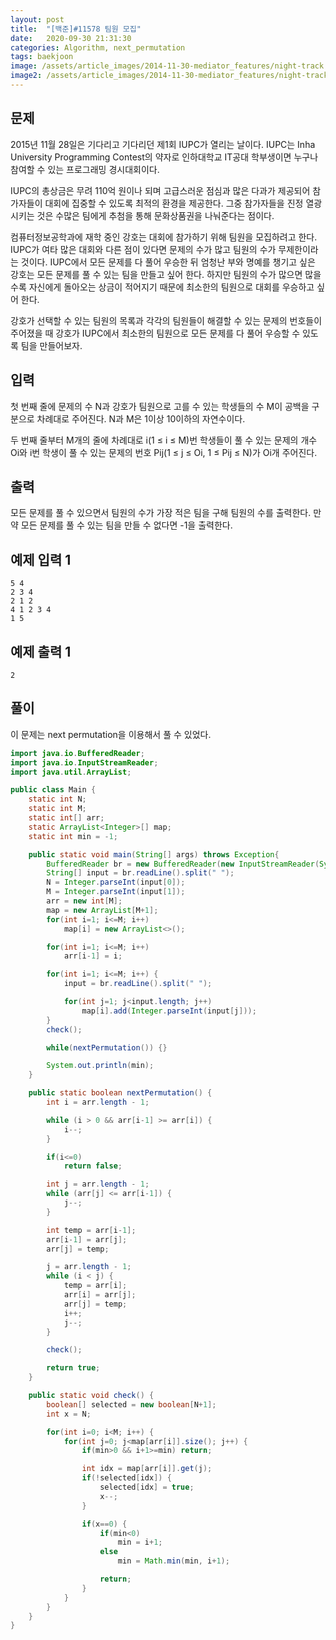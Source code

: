 ```yaml
---
layout: post
title:  "[백준]#11578 팀원 모집"
date:   2020-09-30 21:31:30
categories: Algorithm, next_permutation
tags: baekjoon
image: /assets/article_images/2014-11-30-mediator_features/night-track.JPG
image2: /assets/article_images/2014-11-30-mediator_features/night-track-mobile.JPG
---
```


문제
--------------------

2015년 11월 28일은 기다리고 기다리던 제1회 IUPC가 열리는 날이다. IUPC는 Inha University Programming Contest의 약자로 인하대학교 IT공대 학부생이면 누구나 참여할 수 있는 프로그래밍 경시대회이다. 

IUPC의 총상금은 무려 110억 원이나 되며 고급스러운 점심과 많은 다과가 제공되어 참가자들이 대회에 집중할 수 있도록 최적의 환경을 제공한다. 그중 참가자들을 진정 열광시키는 것은 수많은 팀에게 추첨을 통해 문화상품권을 나눠준다는 점이다.

컴퓨터정보공학과에 재학 중인 강호는 대회에 참가하기 위해 팀원을 모집하려고 한다. IUPC가 여타 많은 대회와 다른 점이 있다면 문제의 수가 많고 팀원의 수가 무제한이라는 것이다. IUPC에서 모든 문제를 다 풀어 우승한 뒤 엄청난 부와 명예를 챙기고 싶은 강호는 모든 문제를 풀 수 있는 팀을 만들고 싶어 한다. 하지만 팀원의 수가 많으면 많을수록 자신에게 돌아오는 상금이 적어지기 때문에 최소한의 팀원으로 대회를 우승하고 싶어 한다.

강호가 선택할 수 있는 팀원의 목록과 각각의 팀원들이 해결할 수 있는 문제의 번호들이 주어졌을 때 강호가 IUPC에서 최소한의 팀원으로 모든 문제를 다 풀어 우승할 수 있도록 팀을 만들어보자.

입력
---------------------------

첫 번째 줄에 문제의 수 N과 강호가 팀원으로 고를 수 있는 학생들의 수 M이 공백을 구분으로 차례대로 주어진다. N과 M은 1이상 10이하의 자연수이다.

두 번째 줄부터 M개의 줄에 차례대로 i(1 ≤ i ≤ M)번 학생들이 풀 수 있는 문제의 개수 Oi와 i번 학생이 풀 수 있는 문제의 번호 Pij(1 ≤ j ≤ Oi, 1 ≤ Pij ≤ N)가 Oi개 주어진다.

출력
----------------

모든 문제를 풀 수 있으면서 팀원의 수가 가장 적은 팀을 구해 팀원의 수를 출력한다. 만약 모든 문제를 풀 수 있는 팀을 만들 수 없다면 -1을 출력한다.

예제 입력 1 
----------------------

```
5 4
2 3 4
2 1 2
4 1 2 3 4
1 5
```

예제 출력 1 
------------------------

```
2
```

풀이
--------------------------

이 문제는 next permutation을 이용해서 풀 수 있었다.

```java
import java.io.BufferedReader;
import java.io.InputStreamReader;
import java.util.ArrayList;

public class Main {
    static int N;
    static int M;
    static int[] arr;
    static ArrayList<Integer>[] map;
    static int min = -1;

    public static void main(String[] args) throws Exception{
        BufferedReader br = new BufferedReader(new InputStreamReader(System.in));
        String[] input = br.readLine().split(" ");
        N = Integer.parseInt(input[0]);
        M = Integer.parseInt(input[1]);
        arr = new int[M];
        map = new ArrayList[M+1];
        for(int i=1; i<=M; i++)
            map[i] = new ArrayList<>();

        for(int i=1; i<=M; i++)
            arr[i-1] = i;

        for(int i=1; i<=M; i++) {
            input = br.readLine().split(" ");

            for(int j=1; j<input.length; j++)
                map[i].add(Integer.parseInt(input[j]));
        }
        check();

        while(nextPermutation()) {}

        System.out.println(min);
    }

    public static boolean nextPermutation() {
        int i = arr.length - 1;

        while (i > 0 && arr[i-1] >= arr[i]) {
            i--;
        }

        if(i<=0)
            return false;

        int j = arr.length - 1;
        while (arr[j] <= arr[i-1]) {
            j--;
        }

        int temp = arr[i-1];
        arr[i-1] = arr[j];
        arr[j] = temp;

        j = arr.length - 1;
        while (i < j) {
            temp = arr[i];
            arr[i] = arr[j];
            arr[j] = temp;
            i++;
            j--;
        }

        check();

        return true;
    }

    public static void check() {
        boolean[] selected = new boolean[N+1];
        int x = N;

        for(int i=0; i<M; i++) {
            for(int j=0; j<map[arr[i]].size(); j++) {
                if(min>0 && i+1>=min) return;

                int idx = map[arr[i]].get(j);
                if(!selected[idx]) {
                    selected[idx] = true;
                    x--;
                }

                if(x==0) {
                    if(min<0)
                        min = i+1;
                    else
                        min = Math.min(min, i+1);

                    return;
                }
            }
        }
    }
}
```
